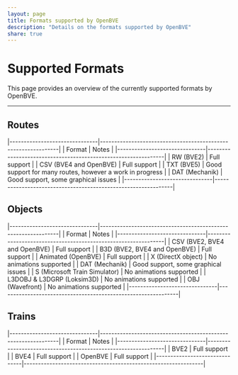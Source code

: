 ```yaml
---
layout: page
title: Formats supported by OpenBVE
description: "Details on the formats supported by OpenBVE"
share: true
---
```


# Supported Formats

This page provides an overview of the currently supported formats by OpenBVE.

---

## Routes

|-------------------------------|---------------------------------------------------------------|
| Format						| Notes															|
|-------------------------------|---------------------------------------------------------------|
| RW (BVE2)			 			| Full support													|
| CSV (BVE4 and OpenBVE)		| Full support													|
| TXT (BVE5)					| Good support for many routes, however a work in progress		|
| DAT (Mechanik)				| Good support, some graphical issues							|
|-------------------------------|---------------------------------------------------------------|

## Objects

|-------------------------------|---------------------------------------------------------------|
| Format						| Notes															|
|-------------------------------|---------------------------------------------------------------|
| CSV (BVE2, BVE4 and OpenBVE)	| Full support													|
| B3D (BVE2, BVE4 and OpenBVE)	| Full support													|
| Animated (OpenBVE)			| Full support													|
| X (DirectX object)			| No animations supported										|
| DAT (Mechanik)				| Good support, some graphical issues							|
| S (Microsoft Train Simulator) | No animations supported										|
| L3DOBJ & L3DGRP (Loksim3D)	| No animations supported										|
| OBJ (Wavefront)				| No animations supported										|
|-------------------------------|---------------------------------------------------------------|

## Trains

|-------------------------------|---------------------------------------------------------------|
| Format						| Notes															|
|-------------------------------|---------------------------------------------------------------|
| BVE2							| Full support													|
| BVE4							| Full support													|
| OpenBVE						| Full support													|
|-------------------------------|---------------------------------------------------------------|